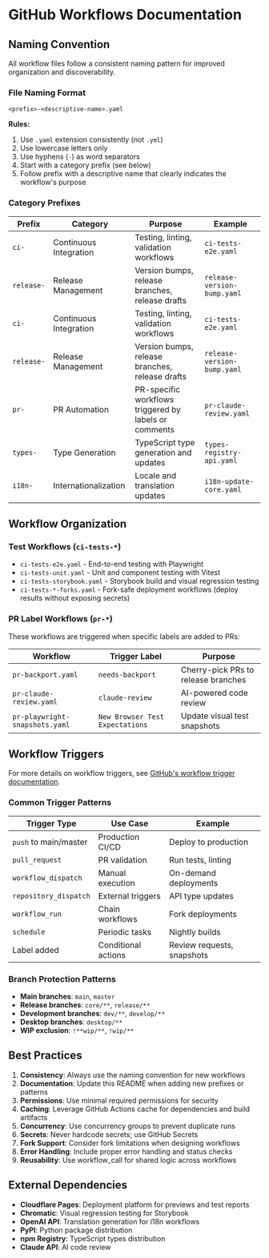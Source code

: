 # GitHub Workflows Documentation

## Naming Convention

All workflow files follow a consistent naming pattern for improved organization and discoverability.

### File Naming Format

```
<prefix>-<descriptive-name>.yaml
```

**Rules:**
1. Use `.yaml` extension consistently (not `.yml`)
2. Use lowercase letters only
3. Use hyphens (`-`) as word separators
4. Start with a category prefix (see below)
5. Follow prefix with a descriptive name that clearly indicates the workflow's purpose

### Category Prefixes

| Prefix | Category | Purpose | Example |
|--------|----------|---------|---------|
| `ci-` | Continuous Integration | Testing, linting, validation workflows | `ci-tests-e2e.yaml` |
| `release-` | Release Management | Version bumps, release branches, release drafts | `release-version-bump.yaml` |
| `ci-` | Continuous Integration | Testing, linting, validation workflows | `ci-tests-e2e.yaml` |
| `release-` | Release Management | Version bumps, release branches, release drafts | `release-version-bump.yaml` |
| `pr-` | PR Automation | PR-specific workflows triggered by labels or comments | `pr-claude-review.yaml` |
| `types-` | Type Generation | TypeScript type generation and updates | `types-registry-api.yaml` |
| `i18n-` | Internationalization | Locale and translation updates | `i18n-update-core.yaml` |

## Workflow Organization

### Test Workflows (`ci-tests-*`)
- `ci-tests-e2e.yaml` - End-to-end testing with Playwright
- `ci-tests-unit.yaml` - Unit and component testing with Vitest
- `ci-tests-storybook.yaml` - Storybook build and visual regression testing
- `ci-tests-*-forks.yaml` - Fork-safe deployment workflows (deploy results without exposing secrets)

### PR Label Workflows (`pr-*`)
These workflows are triggered when specific labels are added to PRs:

| Workflow | Trigger Label | Purpose |
|----------|---------------|---------|
| `pr-backport.yaml` | `needs-backport` | Cherry-pick PRs to release branches |
| `pr-claude-review.yaml` | `claude-review` | AI-powered code review |
| `pr-playwright-snapshots.yaml` | `New Browser Test Expectations` | Update visual test snapshots |

## Workflow Triggers

For more details on workflow triggers, see [GitHub's workflow trigger documentation](https://docs.github.com/en/actions/writing-workflows/choosing-when-your-workflow-runs/events-that-trigger-workflows).

### Common Trigger Patterns

| Trigger Type | Use Case | Example |
|--------------|----------|---------|
| `push` to main/master | Production CI/CD | Deploy to production |
| `pull_request` | PR validation | Run tests, linting |
| `workflow_dispatch` | Manual execution | On-demand deployments |
| `repository_dispatch` | External triggers | API type updates |
| `workflow_run` | Chain workflows | Fork deployments |
| `schedule` | Periodic tasks | Nightly builds |
| Label added | Conditional actions | Review requests, snapshots |

### Branch Protection Patterns

- **Main branches**: `main`, `master`
- **Release branches**: `core/**`, `release/**`
- **Development branches**: `dev/**`, `develop/**`
- **Desktop branches**: `desktop/**`
- **WIP exclusion**: `!**wip/**`, `!wip/**`

## Best Practices

1. **Consistency**: Always use the naming convention for new workflows
2. **Documentation**: Update this README when adding new prefixes or patterns
3. **Permissions**: Use minimal required permissions for security
4. **Caching**: Leverage GitHub Actions cache for dependencies and build artifacts
5. **Concurrency**: Use concurrency groups to prevent duplicate runs
6. **Secrets**: Never hardcode secrets; use GitHub Secrets
7. **Fork Support**: Consider fork limitations when designing workflows
8. **Error Handling**: Include proper error handling and status checks
9. **Reusability**: Use workflow_call for shared logic across workflows

## External Dependencies

- **Cloudflare Pages**: Deployment platform for previews and test reports
- **Chromatic**: Visual regression testing for Storybook
- **OpenAI API**: Translation generation for i18n workflows
- **PyPI**: Python package distribution
- **npm Registry**: TypeScript types distribution
- **Claude API**: AI code review